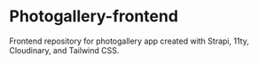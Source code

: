 # Photogallery-frontend

Frontend repository for photogallery app created with Strapi, 11ty, Cloudinary, and Tailwind CSS.

